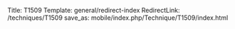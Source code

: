 Title: T1509
Template: general/redirect-index
RedirectLink: /techniques/T1509
save_as: mobile/index.php/Technique/T1509/index.html